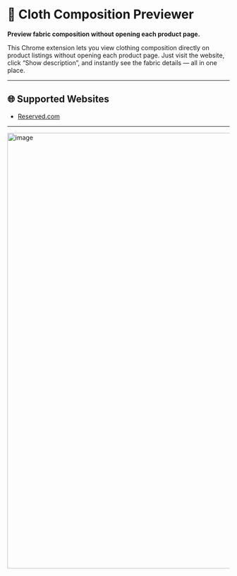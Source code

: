 # 🧵 Cloth Composition Previewer

**Preview fabric composition without opening each product page.**

This Chrome extension lets you view clothing composition directly on product listings without opening each product page.
Just visit the website, click “Show description”, and instantly see the fabric details — all in one place.

---

## 🌐 Supported Websites

- [Reserved.com](https://www.reserved.com)

---

<img width="2038" height="985" alt="image" src="https://github.com/user-attachments/assets/74f2066a-a142-4bc1-acbe-577768daed44" />
